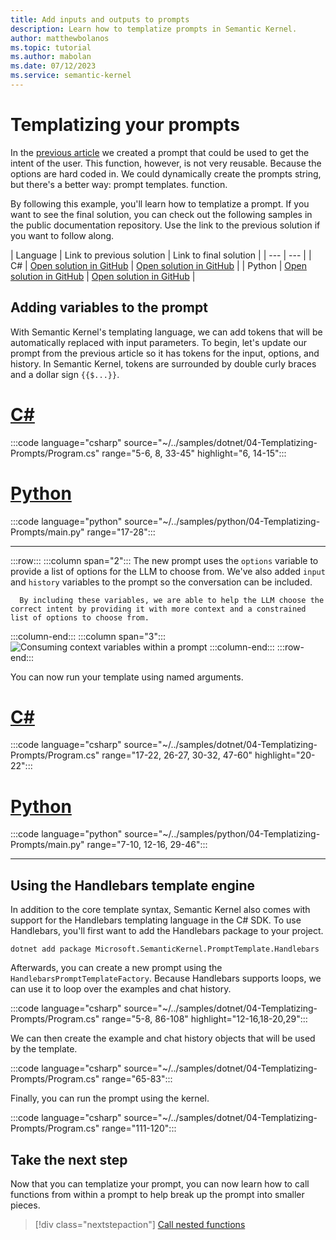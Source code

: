 ```yaml
---
title: Add inputs and outputs to prompts
description: Learn how to templatize prompts in Semantic Kernel.
author: matthewbolanos
ms.topic: tutorial
ms.author: mabolan
ms.date: 07/12/2023
ms.service: semantic-kernel
---
```


# Templatizing your prompts


In the [previous article](./your-first-prompt.md) we created a prompt that could be used to get the intent of the user. This function, however, is not very reusable. Because the options are hard coded in. We could dynamically create the prompts string, but there's a better way: prompt templates. function.

By following this example, you'll learn how to templatize a prompt. If you want to see the final solution, you can check out the following samples in the public documentation repository. Use the link to the previous solution if you want to follow along.

| Language  | Link to previous solution | Link to final solution |
| --- | --- |
| C# | [Open solution in GitHub](https://github.com/MicrosoftDocs/semantic-kernel-docs/tree/main/samples/dotnet/04-Serializing-Semantic-Functions) | [Open solution in GitHub](https://github.com/MicrosoftDocs/semantic-kernel-docs/tree/main/samples/dotnet/04-Templatizing-Prompts) |
| Python | [Open solution in GitHub](https://github.com/MicrosoftDocs/semantic-kernel-docs/tree/main/samples/python/04-Serializing-Semantic-Functions) | [Open solution in GitHub](https://github.com/MicrosoftDocs/semantic-kernel-docs/tree/main/samples/python/04-Templatizing-Prompts) |

## Adding variables to the prompt
With Semantic Kernel's templating language, we can add tokens that will be automatically replaced with input parameters. To begin, let's update our prompt from the previous article so it has tokens for the input, options, and history. In Semantic Kernel, tokens are surrounded by double curly braces and a dollar sign `{{$...}}`.

# [C#](#tab/Csharp)

:::code language="csharp" source="~/../samples/dotnet/04-Templatizing-Prompts/Program.cs" range="5-6, 8, 33-45" highlight="6, 14-15":::

# [Python](#tab/python)

:::code language="python" source="~/../samples/python/04-Templatizing-Prompts/main.py" range="17-28":::

---


:::row:::
   :::column span="2":::
      The new prompt uses the `options` variable to provide a list of options for the LLM to choose from. We've also added `input` and `history` variables to the prompt so the conversation can be included.
      
      By including these variables, we are able to help the LLM choose the correct intent by providing it with more context and a constrained list of options to choose from.
   :::column-end:::
   :::column span="3":::
      ![Consuming context variables within a prompt](../media/using-context-in-templates.png)
   :::column-end:::
:::row-end:::

You can now run your template using named arguments.

# [C#](#tab/Csharp)

:::code language="csharp" source="~/../samples/dotnet/04-Templatizing-Prompts/Program.cs" range="17-22, 26-27, 30-32, 47-60" highlight="20-22":::

# [Python](#tab/python)

:::code language="python" source="~/../samples/python/04-Templatizing-Prompts/main.py" range="7-10, 12-16, 29-46":::

---

## Using the Handlebars template engine
In addition to the core template syntax, Semantic Kernel also comes with support for the Handlebars templating language in the C# SDK. To use Handlebars, you'll first want to add the Handlebars package to your project.

```console
dotnet add package Microsoft.SemanticKernel.PromptTemplate.Handlebars
```

Afterwards, you can create a new prompt using the `HandlebarsPromptTemplateFactory`. Because Handlebars supports loops, we can use it to loop over the examples and chat history.

:::code language="csharp" source="~/../samples/dotnet/04-Templatizing-Prompts/Program.cs" range="5-8, 86-108" highlight="12-16,18-20,29":::

We can then create the example and chat history objects that will be used by the template.

:::code language="csharp" source="~/../samples/dotnet/04-Templatizing-Prompts/Program.cs" range="65-83":::

Finally, you can run the prompt using the kernel.

:::code language="csharp" source="~/../samples/dotnet/04-Templatizing-Prompts/Program.cs" range="111-120":::

## Take the next step
Now that you can templatize your prompt, you can now learn how to call functions from within
a prompt to help break up the prompt into smaller pieces.

> [!div class="nextstepaction"]
> [Call nested functions](./calling-nested-functions.md)